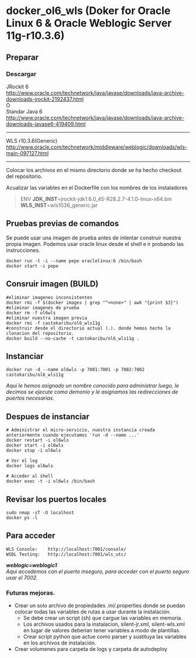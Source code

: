 # docker_ol6_wls (Doker for Oracle Linux 6 & Oracle Weblogic Server 11g-r10.3.6)

## Preparar

### Descargar  
JRockit 6  
http://www.oracle.com/technetwork/java/javase/downloads/java-archive-downloads-jrockit-2192437.html  
O  
Standar Java 6  
http://www.oracle.com/technetwork/java/javase/downloads/java-archive-downloads-javase6-419409.html  

-----
WLS r10.3.6(Generic)  
http://www.oracle.com/technetwork/middleware/weblogic/downloads/wls-main-097127.html  

-----


Colocar los archivos en el mismo directorio donde se ha hecho checkout del repositorio.

Acualizar las variables en el Dockerfile con los nombres de los instaladores
>ENV **JDK_INST**=jrockit-jdk1.6.0_45-R28.2.7-4.1.0-linux-x64.bin **WLS_INST**=wls1036_generic.jar


## Pruebas previas de comandos

Se puede usar una imagen de prueba antes de intentar construir nuestra propia imagen. Podemos usar oracle linux desde el shell e ir probando las instrucciones.

    docker run -t -i --name pepe oraclelinux:6 /bin/bash
    docker start -i pepe

## Consruir imagen (BUILD)
    
    #eliminar imagenes inconsistentes
    docker rmi -f $(docker images | grep "^<none>" | awk "{print $3}")
    #eliminar imagenes de prueba
    docker rm -f ol6wls
    #eliminar nuestra imagen previa
    docker rmi -f castokaribu/ol6_wls11g
    #construir desde el directorio actual (.). donde hemos hecho la clonacion del repositorio.
    docker build --no-cache -t castokaribu/ol6_wls11g .

## Instanciar
    
    docker run -d --name ol6wls -p 7001:7001 -p 7002:7002 castokaribu/ol6_wls11g

_Aquí le hemos asignado un nombre conocido para administrar luego, le decimos se ejecute como demonio y le asignamos las redirecciones de puertos necesarias._

## Despues de instanciar

    # Administrar el micro-servicio, nuestra instancia creada anteriormente cuando ejecutamos 'run -d --name ...'
    docker restart -i ol6wls
    docker start -i ol6wls
    docker stop -i ol6wls

    # Ver el log
    docker logs ol6wls

    # Acceder al shell
    docker exec -t -i ol6wls /bin/bash

## Revisar los puertos locales

    sudo nmap -sT -O localhost
    docker ps -l

## Para acceder

    WLS Console:    http://localhost:7001/console/
    WSDL Testing:   http://localhost:7001/wls_utc/

**_weblogic=weblogic1_**  
_Aqui accedemos con el puerto inseguro, para acceder con el puerto seguro usar el 7002._


### Futuras mejoras.
 - Crear un solo archivo de propiedades .ini/.properties donde se puedan colocar todas las variables de rutas a usar durante la instalación.
    - Se debe crear un script (sh) que cargue las variables en memoria.
    - Los archivos usados para la instalacion, silent-jr.xml, silent-wls.xml en lugar de valores deberian tener variables a modo de plantillas.
    - Crear script python que actue como parser y sustituya las variables en los archivos de instalación.
 - Crear volumenes para carpeta de logs y carpeta de autodeploy
